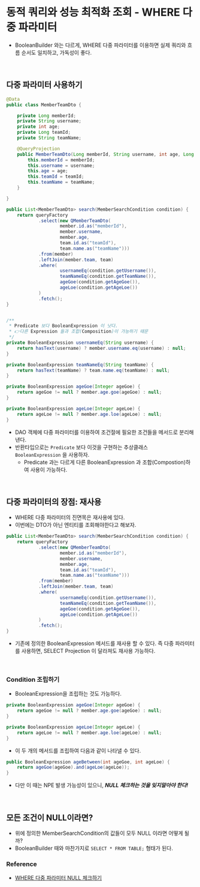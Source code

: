 # 동적 쿼리와 성능 최적화 조회 - WHERE 다중 파라미터

- BooleanBuilder 와는 다르게, WHERE 다중 파라미터를 이용하면 실제 쿼리와 흐름 순서도 일치하고, 가독성이 좋다.

<br>

## 다중 파라미터 사용하기

```java
@Data
public class MemberTeamDto {

	private Long memberId;
	private String username;
	private int age;
	private Long teamId;
	private String teamName;

	@QueryProjection
	public MemberTeamDto(Long memberId, String username, int age, Long teamId, String teamName) {
		this.memberId = memberId;
		this.username = username;
		this.age = age;
		this.teamId = teamId;
		this.teamName = teamName;
	}

}
```

```java
public List<MemberTeamDto> search(MemberSearchCondition condition) {
    return queryFactory
            .select(new QMemberTeamDto(
                    member.id.as("memberId"),
                    member.username,
                    member.age,
                    team.id.as("teamId"),
                    team.name.as("teamName")))
            .from(member)
            .leftJoin(member.team, team)
            .where(
                    usernameEq(condition.getUsername()),
                    teamNameEq(condition.getTeamName()),
                    ageGoe(condition.getAgeGoe()),
                    ageLoe(condition.getAgeLoe())
            )
            .fetch();
}


/**
 * Predicate 보다 BooleanExpression 이 낫다.
 * 👉다른 Expression 들과 조합(Composition)이 가능하기 때문
 */
private BooleanExpression usernameEq(String username) {
    return hasText(username) ? member.username.eq(username) : null;
}

private BooleanExpression teamNameEq(String teamName) {
    return hasText(teamName) ? team.name.eq(teamName) : null;
}

private BooleanExpression ageGoe(Integer ageGoe) {
    return ageGoe != null ? member.age.goe(ageGoe) : null;
}

private BooleanExpression ageLoe(Integer ageLoe) {
    return ageLoe != null ? member.age.loe(ageLoe) : null;
}
```

- DAO 객체에 다중 파라미터를 이용하여 조건절에 필요한 조건들을 메서드로 분리해낸다.
- 반환타입으로는 `Predicate` 보다 이것을 구현하는 추상클래스 `BooleanExpression` 을 사용하자.
  - Predicate 과는 다르게 다른 BooleanExpression 과 조합(Compostion)하여 사용이 가능하다.

<br>

## 다중 파라미터의 장점: 재사용

- WHERE 다중 파라미터의 진면목은 재사용에 있다.
- 이번에는 DTO가 아닌 엔티티를 조회해야한다고 해보자.

```java
public List<MemberTeamDto> search(MemberSearchCondition condition) {
    return queryFactory
            .select(new QMemberTeamDto(
                    member.id.as("memberId"),
                    member.username,
                    member.age,
                    team.id.as("teamId"),
                    team.name.as("teamName")))
            .from(member)
            .leftJoin(member.team, team)
            .where(
                    usernameEq(condition.getUsername()),
                    teamNameEq(condition.getTeamName()),
                    ageGoe(condition.getAgeGoe()),
                    ageLoe(condition.getAgeLoe())
            )
            .fetch();
}
```

- 기존에 정의한 BooleanExpression 메서드를 재사용 할 수 있다. 즉 다중 파라미터를 사용하면, SELECT Projection 이 달라져도 재사용 가능하다.

<br>

### Condition 조립하기

- BooleanExpression을 조립하는 것도 가능하다.

```java
private BooleanExpression ageGoe(Integer ageGoe) {
    return ageGoe != null ? member.age.goe(ageGoe) : null;
}

private BooleanExpression ageLoe(Integer ageLoe) {
    return ageLoe != null ? member.age.loe(ageLoe) : null;
}
```
- 이 두 개의 메서드를 조립하여 다음과 같이 나타낼 수 있다.

```java
public BooleanExpression ageBetween(int ageGoe, int ageLoe) {
    return ageGoe(ageGoe).and(ageLoe(ageLoe));
}
```
- 다만 이 때는 NPE 발생 가능성이 있으니, **_NULL 체크하는 것을 잊지말아야 한다!_**

<br>

## 모든 조건이 NULL이라면? 

- 위에 정의한 MemberSearchCondition의 값들이 모두 NULL 이라면 어떻게 될까?
- BooleanBuilder 때와 마찬가지로 `SELECT * FROM TABLE;` 형태가 된다.


### Reference

- [WHERE 다중 파라미터 NULL 체크하기](https://www.inflearn.com/questions/94056/%EA%B0%95%EC%82%AC%EB%8B%98-where-%EB%8B%A4%EC%A4%91-%ED%8C%8C%EB%9D%BC%EB%AF%B8%ED%84%B0%EB%A5%BC-%EC%9D%B4%EC%9A%A9%ED%95%9C-%EB%8F%99%EC%A0%81-%EC%BF%BC%EB%A6%AC-%EC%82%AC%EC%9A%A9%EC%97%90-%EB%8C%80%ED%95%9C-%EC%A7%88%EB%AC%B8%EC%9E%85%EB%8B%88%EB%8B%A4)